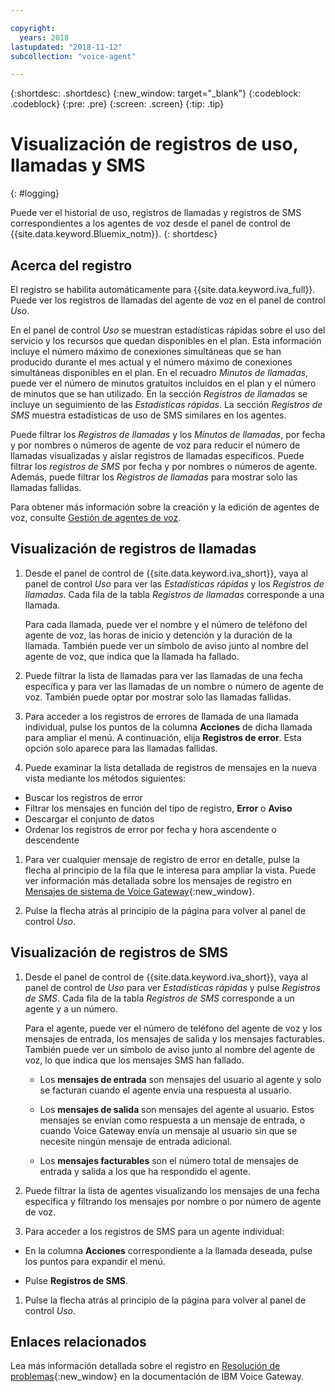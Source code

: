 ```yaml
---

copyright:
  years: 2018
lastupdated: "2018-11-12"
subcollection: "voice-agent"

---
```


{:shortdesc: .shortdesc}
{:new_window: target="_blank"}
{:codeblock: .codeblock}
{:pre: .pre}
{:screen: .screen}
{:tip: .tip}


# Visualización de registros de uso, llamadas y SMS
{: #logging}

Puede ver el historial de uso, registros de llamadas y registros de SMS correspondientes a los agentes de voz desde el panel de control de {{site.data.keyword.Bluemix_notm}}.
{: shortdesc}

## Acerca del registro

El registro se habilita automáticamente para {{site.data.keyword.iva_full}}. Puede ver los registros de llamadas del agente de voz en el panel de control _Uso_.

En el panel de control _Uso_ se muestran estadísticas rápidas sobre el uso del servicio y los recursos que quedan disponibles en el plan. Esta información incluye el número máximo de conexiones simultáneas que se han producido durante el mes actual y el número máximo de conexiones simultáneas disponibles en el plan. En el recuadro _Minutos de llamadas_, puede ver el número de minutos gratuitos incluidos en el plan y el número de minutos que se han utilizado. En la sección _Registros de llamadas_ se incluye un seguimiento de las _Estadísticas rápidas_. La sección _Registros de SMS_ muestra estadísticas de uso de SMS similares en los agentes. 

Puede filtrar los _Registros de llamadas_ y los _Minutos de llamadas_, por fecha y por nombres o números de agente de voz para reducir el número de llamadas visualizadas y aislar registros de llamadas específicos. Puede filtrar los _registros de SMS_ por fecha y por nombres o números de agente. Además, puede filtrar los _Registros de llamadas_ para mostrar solo las llamadas fallidas.

Para obtener más información sobre la creación y la edición de agentes de voz, consulte [Gestión de agentes de voz](/docs/services/voice-agent?topic=voice-agent-managing).

##  Visualización de registros de llamadas

1. Desde el panel de control de {{site.data.keyword.iva_short}}, vaya al panel de control _Uso_ para ver las _Estadísticas rápidas_ y los *Registros de llamadas*. Cada fila de la tabla _Registros de llamadas_ corresponde a una llamada.

      Para cada llamada, puede ver el nombre y el número de teléfono del agente de voz, las horas de inicio y detención y la duración de la llamada. También puede ver un símbolo de aviso junto al nombre del agente de voz, que indica que la llamada ha fallado.

1.  Puede filtrar la lista de llamadas para ver las llamadas de una fecha específica y para ver las llamadas de un nombre o número de agente de voz. También puede optar por mostrar solo las llamadas fallidas.

1. Para acceder a los registros de errores de llamada de una llamada individual, pulse los puntos de la columna **Acciones** de dicha llamada para ampliar el menú. A continuación, elija **Registros de error**. Esta opción solo aparece para las llamadas fallidas.

1. Puede examinar la lista detallada de registros de mensajes en la nueva vista mediante los métodos siguientes:
  * Buscar los registros de error
  * Filtrar los mensajes en función del tipo de registro, **Error** o **Aviso**
  * Descargar el conjunto de datos
  * Ordenar los registros de error por fecha y hora ascendente o descendente

1. Para ver cualquier mensaje de registro de error en detalle, pulse la flecha al principio de la fila que le interesa para ampliar la vista. Puede ver información más detallada sobre los mensajes de registro en [Mensajes de sistema de Voice Gateway](https://www.ibm.com/support/knowledgecenter/SS4U29/messages.html){:new_window}.

1. Pulse la flecha atrás al principio de la página para volver al panel de control _Uso_.

##  Visualización de registros de SMS

1. Desde el panel de control de {{site.data.keyword.iva_short}}, vaya al panel de control de _Uso_ para ver _Estadísticas rápidas_ y pulse *Registros de SMS*. Cada fila de la tabla _Registros de SMS_ corresponde a un agente y a un número.

      Para el agente, puede ver el número de teléfono del agente de voz y los mensajes de entrada, los mensajes de salida y los mensajes facturables. También puede ver un símbolo de aviso junto al nombre del agente de voz, lo que indica que los mensajes SMS han fallado.

      - Los **mensajes de entrada** son mensajes del usuario al agente y solo se facturan cuando el agente envía una respuesta al usuario. 

      - Los **mensajes de salida** son mensajes del agente al usuario. Estos mensajes se envían como respuesta a un mensaje de entrada, o cuando Voice Gateway envía un mensaje al usuario sin que se necesite ningún mensaje de entrada adicional. 

      - Los **mensajes facturables** son el número total de mensajes de entrada y salida a los que ha respondido el agente.

1.  Puede filtrar la lista de agentes visualizando los mensajes de una fecha específica y filtrando los mensajes por nombre o por número de agente de voz. 

1. Para acceder a los registros de SMS para un agente individual:

  - En la columna **Acciones** correspondiente a la llamada deseada, pulse los puntos para expandir el menú.
  
  - Pulse **Registros de SMS**.

1. Pulse la flecha atrás al principio de la página para volver al panel de control _Uso_.

## Enlaces relacionados
Lea más información detallada sobre el registro en [Resolución de problemas](https://www.ibm.com/support/knowledgecenter/SS4U29/troubleshooting.html){:new_window} en la documentación de IBM Voice Gateway.

